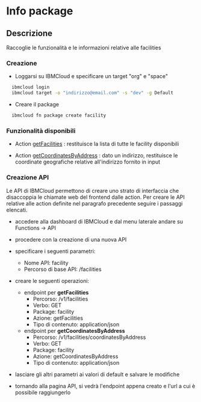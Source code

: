 # Info package

## Descrizione

Raccoglie le funzionalità e le informazioni relative alle facilities

### Creazione

- Loggarsi su IBMCloud e specificare un target "org" e "space"

```bash
  ibmcloud login
  ibmcloud target -o "indirizzo@email.com" -s "dev" -g Default
```

- Creare il package

```bash
  ibmcloud fn package create facility
```

### Funzionalità disponibili

- Action [getFacilities](./getFacilities/README.md) : restituisce la lista di tutte le facility disponibili

- Action [getCoordinatesByAddress](./getCoordinatesByAddress/README.md) : dato un indirizzo, restituisce le coordinate geografiche relative all'indirizzo fornito in input

### Creazione API

Le API di IBMCloud permettono di creare uno strato di interfaccia che disaccoppia le chiamate web del frontend dalle action. Per creare le API relative alle action definite nel paragrafo precedente seguire i passaggi elencati.

- accedere alla dashboard di IBMCloud e dal menu laterale andare su Functions -> API

- procedere con la creazione di una nuova API

- specificare i seguenti parametri:

  - Nome API: facility
  - Percorso di base API: /facilities

- creare le seguenti operazioni:

  - endpoint per **getFacilities**
    - Percorso: /v1/facilities
    - Verbo: GET
    - Package: facility
    - Azione: getFacilities
    - Tipo di contenuto: application/json
  - endpoint per **getCoordinatesByAddress**
    - Percorso: /v1/facilities/coordinatesByAddress
    - Verbo: GET
    - Package: facility
    - Azione: getCoordinatesByAddress
    - Tipo di contenuto: application/json

- lasciare gli altri parametri ai valori di default e salvare le modifiche
- tornando alla pagina API, si vedrà l'endpoint appena creato e l'url a cui è possibile raggiungerlo
